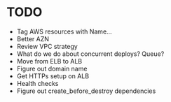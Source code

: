 # TODO

* Tag AWS resources with Name...
* Better AZN
* Review VPC strategy
* What do we do about concurrent deploys? Queue?
* Move from ELB to ALB
* Figure out domain name
* Get HTTPs setup on ALB
* Health checks
* Figure out create_before_destroy dependencies

